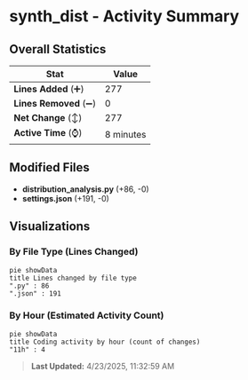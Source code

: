 # synth_dist - Activity Summary 

## Overall Statistics

| Stat                   | Value                                                             |
| ---------------------- | ----------------------------------------------------------------- |
| **Lines Added** (➕)   | 277                                          |
| **Lines Removed** (➖) | 0                                        |
| **Net Change** (↕)    | 277                |
| **Active Time** (⌚)   | 8 minutes |


## Modified Files
- **distribution_analysis.py** (+86, -0)
- **settings.json** (+191, -0)

## Visualizations

### By File Type (Lines Changed)

```mermaid
pie showData
title Lines changed by file type
".py" : 86
".json" : 191
```

### By Hour (Estimated Activity Count)

```mermaid
pie showData
title Coding activity by hour (count of changes)
"11h" : 4
```


> **Last Updated:** 4/23/2025, 11:32:59 AM